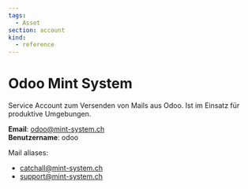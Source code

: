 ```yaml
---
tags:
  - Asset
section: account
kind:
  - reference
---
```


# Odoo Mint System

Service Account zum Versenden von Mails aus Odoo. Ist im Einsatz für produktive Umgebungen.

**Email**: odoo@mint-system.ch\
**Benutzername**: odoo

Mail aliases:

- catchall@mint-system.ch
- support@mint-system.ch
